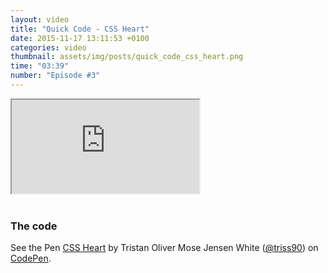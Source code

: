 ```yaml
---
layout: video
title: "Quick Code - CSS Heart"
date: 2015-11-17 13:11:53 +0100
categories: video
thumbnail: assets/img/posts/quick_code_css_heart.png
time: "03:39"
number: "Episode #3"
---
```


<div class="responsive-video">
   <iframe src="https://www.youtube.com/embed/D6wu65ucAkY"></iframe>
</div>

<br>

### The code

<p data-height="450" data-theme-id="16012" data-slug-hash="jbXYdm" data-default-tab="result" data-user="triss90" class='codepen'>See the Pen <a href='http://codepen.io/triss90/pen/jbXYdm/'>CSS Heart</a> by Tristan Oliver Mose Jensen White (<a href='http://codepen.io/triss90'>@triss90</a>) on <a href='http://codepen.io'>CodePen</a>.</p>
<script async src="//assets.codepen.io/assets/embed/ei.js"></script>
